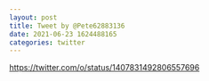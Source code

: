 ```yaml
--- 
layout: post 
title: Tweet by @Pete62883136 
date: 2021-06-23 1624488165 
categories: twitter 
--- 
```

https://twitter.com/o/status/1407831492806557696